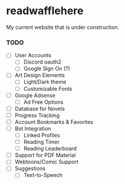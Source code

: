 # readwafflehere
My current website that is under construction.

### TODO ###
- [ ] User Accounts
  - [ ] Discord oauth2
  - [ ] Google Sign On (?)
- [ ] Art Design Elements
  - [ ] Light/Dark theme
  - [ ] Customizable Fonts
- [ ] Google Adsense
  - [ ] Ad Free Options
- [ ] Database for Novels
- [ ] Progress Tracking
- [ ] Account Bookmarks & Favorites
- [ ] Bot Integration
  - [ ] Linked Profiles
  - [ ] Reading Timer
  - [ ] Reading Leaderboard
- [ ] Support for PDF Material
- [ ] Webtoons/Comic Support
- [ ] Suggestions
  - [ ] Text-to-Speech

